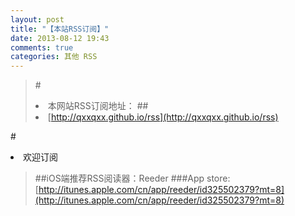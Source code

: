 ```yaml
---
layout: post
title: "【本站RSS订阅】"
date: 2013-08-12 19:43
comments: true
categories: 其他 RSS
---
```

>#<li>本网站RSS订阅地址：
>##<br/><li>[http://qxxqxx.github.io/rss](http://qxxqxx.github.io/rss)

#<br/><li>欢迎订阅

>##iOS端推荐RSS阅读器：Reeder
>###App store:[http://itunes.apple.com/cn/app/reeder/id325502379?mt=8](http://itunes.apple.com/cn/app/reeder/id325502379?mt=8)